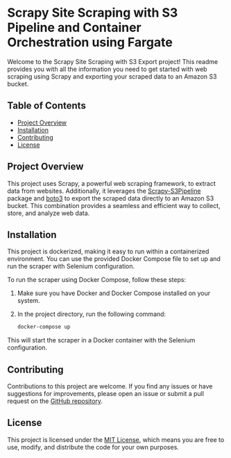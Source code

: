 # Scrapy Site Scraping with S3 Pipeline and Container Orchestration using Fargate

Welcome to the Scrapy Site Scraping with S3 Export project! This readme provides you with all the information you need to get started with web scraping using Scrapy and exporting your scraped data to an Amazon S3 bucket.

## Table of Contents

- [Project Overview](#project-overview)
- [Installation](#installation)
- [Contributing](#contributing)
- [License](#license)

## Project Overview

This project uses Scrapy, a powerful web scraping framework, to extract data from websites. Additionally, it leverages the [Scrapy-S3Pipeline](https://github.com/orangain/scrapy-s3pipeline) package and [boto3](https://boto3.amazonaws.com/v1/documentation/api/latest/index.html) to export the scraped data directly to an Amazon S3 bucket. This combination provides a seamless and efficient way to collect, store, and analyze web data.

## Installation

This project is dockerized, making it easy to run within a containerized environment. You can use the provided Docker Compose file to set up and run the scraper with Selenium configuration.

To run the scraper using Docker Compose, follow these steps:

1. Make sure you have Docker and Docker Compose installed on your system.

2. In the project directory, run the following command:

   ```bash
   docker-compose up
   ```

This will start the scraper in a Docker container with the Selenium configuration.

## Contributing

Contributions to this project are welcome. If you find any issues or have suggestions for improvements, please open an issue or submit a pull request on the [GitHub repository](https://github.com/your-repository-link).

## License

This project is licensed under the [MIT License](LICENSE), which means you are free to use, modify, and distribute the code for your own purposes.
